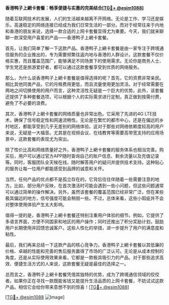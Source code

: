 **香港鸭子上網卡套餐：畅享便捷与实惠的完美结合[[TG💪+ @esim1088](https://t.me/s/esim1088)]**

随着互联网技术的发展，人们的生活越来越离不开网络。无论是工作、学习还是娱乐，高速稳定的网络连接已经成为我们日常生活的一部分。而对于经常往来于内地和香港的朋友来说，选择一款合适的上网卡套餐显得尤为重要。今天，我们就来聊聊一款深受用户喜爱的产品——香港鸭子上網卡套餐。

首先，让我们简单了解一下这款产品。香港鸭子上網卡套餐是由一家专注于跨境通信服务的企业推出的，专为需要频繁往返内地与香港的人群设计。这款套餐不仅价格实惠，而且覆盖范围广，能够满足不同场景下的使用需求。无论你是商务人士、学生党还是旅游爱好者，都可以通过这款套餐享受到优质的网络服务。

那么，为什么说香港鸭子上網卡套餐是值得选择的呢？首先，它的资费非常亲民。相比其他同类产品，它的月租费用更低，而且流量使用更加灵活。对于经常需要在两地之间切换使用的用户而言，这种灵活性无疑是一个巨大的优势。此外，该套餐还提供了多种套餐选项，可以根据个人的实际需求进行定制，真正做到按需付费，避免了不必要的浪费。

其次，香港鸭子上網卡套餐的网络质量也非常出色。它采用了先进的4G LTE技术，确保了信号稳定性和网速流畅性。无论是在繁忙的都市中心，还是在偏远的乡村地区，都能享受到几乎无差别的网络体验。这对于那些对网络依赖度较高的用户来说，无疑是一大福音。尤其是在视频会议、在线教育等需要高带宽支持的应用场景中，这款套餐的表现尤为突出。

除了性价比高和网络质量好之外，香港鸭子上網卡套餐的服务体系也相当完善。购买后，用户可以通过官方APP随时查询自己的账户信息、剩余流量以及充值记录等。同时，客服团队全天候在线，随时解答用户的疑问并提供技术支持。这种贴心的服务让每一位用户都能感受到品牌的诚意和关怀。

当然，任何产品的优点都不是孤立存在的，它背后往往伴随着一些需要注意的地方。比如，部分用户反映，在首次激活时可能会遇到一些小问题，但这些问题通常可以通过简单的操作解决。另外，虽然该套餐的覆盖范围已经非常广泛，但在某些极其偏远的地方，信号强度可能会稍弱一些。不过，总体来看，这些小瑕疵并不会对整体使用体验产生太大影响。

值得一提的是，香港鸭子上網卡套餐还特别注重用户体验的细节。例如，它提供了多语言界面，方便不同国家和地区的用户操作；同时还推出了积分奖励计划，鼓励用户长期使用并回馈忠诚客户。这些人性化的举措，进一步提升了用户的满意度和粘性。

最后，我们再来总结一下这款产品的核心竞争力。香港鸭子上網卡套餐以其低廉的价格、卓越的性能和完善的售后服务赢得了市场的广泛认可。无论是从成本控制的角度，还是从实际使用效果来看，它都是一款极具吸引力的产品。对于那些追求高效、便捷生活方式的人来说，这款套餐无疑是最佳的选择之一。

总而言之，香港鸭子上網卡套餐凭借其独特的优势，成为了跨境通信领域的佼佼者。如果你正在寻找一款既能省钱又能提升生活品质的上网卡套餐，不妨试试这款产品。相信它会给你带来意想不到的惊喜！[[TG💪+ @esim1088](https://t.me/s/esim1088)]

[[TG💪+ @esim1088](https://t.me/s/esim1088) ![Image](https://i.postimg.cc/4NQfJmqS/Snipaste-2025-05-13-00-14-12.png)]